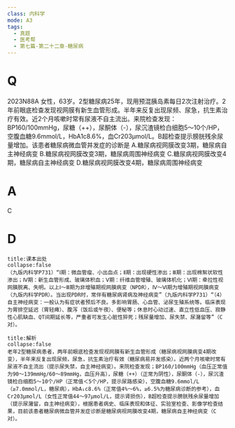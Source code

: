 ```yaml
---
class: 内科学
mode: A3
tags:
  - 真题
  - 医考帮
  - 第七篇-第二十二章-糖尿病
---
```


# Q
2023N88A 女性，63岁。2型糖尿病25年，现用预混胰岛素每日2次注射治疗。2年前眼底检查发现视网膜有新生血管形成。半年来反复出现尿频、尿急，抗生素治疗有效。近2个月咳嗽时常有尿液不自主流出。来院检查发现：BP160/100mmHg，尿糖（++），尿酮体（-），尿沉渣镜检白细胞5～10个/HP，空腹血糖9.6mmol/L，HbA1c8.6%，血Cr203μmol/L。B超检查提示膀胱残余尿量增加。该患者糖尿病微血管并发症的诊断是
A.糖尿病视网膜改变3期，糖尿病自主神经病变
B.糖尿病视网膜改变3期，糖尿病周围神经病变
C.糖尿病视网膜改变4期，糖尿病自主神经病变
D.糖尿病视网膜改变4期，糖尿病周围神经病变

# A
C
# D
```ad-note
title:课本出处
collapse:false
（九版内科学P731）“Ⅰ期：微血管瘤、小出血点；Ⅱ期：出现硬性渗出；Ⅲ期：出现棉絮状软性渗出；Ⅳ期：新生血管形成、玻璃体积血；Ⅴ期：纤维血管增殖、玻璃体机化；Ⅵ期：牵拉性视网膜脱离、失明。以上Ⅰ～Ⅲ期为非增殖期视网膜病变（NPDR），Ⅳ～Ⅵ期为增殖期视网膜病变（九版内科学PDR）。当出现PDR时，常伴有糖尿病肾病及神经病变”（九版内科学P731）“（4）自主神经病变：一般认为有症状者预后不良。多影响胃肠、心血管、泌尿生殖系统等。临床表现为胃排空延迟（胃轻瘫）、腹泻（饭后或午夜）、便秘等；休息时心动过速、直立性低血压、寂静性心肌缺血、QT间期延长等，严重者可发生心脏性猝死；残尿量增加、尿失禁、尿潴留等”（C对）。
```

```ad-summary
title:解析
collapse:false
老年2型糖尿病患者，两年前眼底检查发现视网膜有新生血管形成（糖尿病视网膜病变4期改变），半年来反复出现尿频，尿急，抗生素治疗有效（糖尿病易并发感染）。近两个月咳嗽时常有尿液不自主流出（提示尿失禁，自主神经病变）。来院检查发现；BP160/100mmHg（血压正常值为90～139mmHg/60～89mmHg，血压升高），尿糖（++）（正常为阴性），尿酮体（-），尿沉渣镜检白细胞5～10个/HP（正常值＜5个/HP，提示尿路感染），空腹血糖9.6mmol/L（≥7.0mmol/L，糖尿病），HbA₁c8.6%（正常值4%～6%，≥6.5%为糖尿病诊断的参考），血Cr203μmol/L（女性正常值44～97μmol/L，提示肾损伤），B超检查提示膀胱残余尿量增加（提示尿潴留，自主神经病变），根据患者病史、临床表现和体征、实验室检查、影像学检查结果，目前该患者糖尿病微血管并发症诊断是糖尿病视网膜改变4期，糖尿病自主神经病变（C对）。
```

